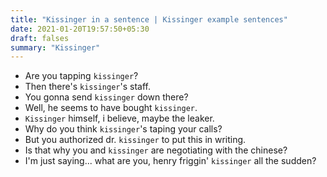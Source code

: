 ```yaml
---
title: "Kissinger in a sentence | Kissinger example sentences"
date: 2021-01-20T19:57:50+05:30
draft: falses
summary: "Kissinger"
---
```

- Are you tapping `kissinger`?
- Then there's `kissinger`'s staff.
- You gonna send `kissinger` down there?
- Well, he seems to have bought `kissinger`.
- `Kissinger` himself, i believe, maybe the leaker.
- Why do you think `kissinger`'s taping your calls?
- But you authorized dr. `kissinger` to put this in writing.
- Is that why you and `kissinger` are negotiating with the chinese?
- I'm just saying... what are you, henry friggin' `kissinger` all the sudden?
                 
